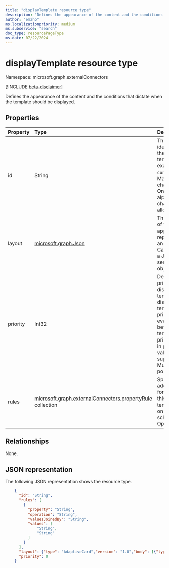 ```yaml
---
title: "displayTemplate resource type"
description: "Defines the appearance of the content and the conditions that dictate when the template should be displayed."
author: "emzho"
ms.localizationpriority: medium
ms.subservice: "search"
doc_type: resourcePageType
ms.date: 07/22/2024
---
```


# displayTemplate resource type

Namespace: microsoft.graph.externalConnectors

[!INCLUDE [beta-disclaimer](../../includes/beta-disclaimer.md)]

Defines the appearance of the content and the conditions that dictate when the template should be displayed.

## Properties
|Property|Type|Description|
|:---|:---|:---|
|id|String|The text identifier for the display template; for example, `contosoTickets`. Maximum 16 characters. Only alphanumeric characters allowed. |
|layout|[microsoft.graph.Json](../resources/intune-mam-json.md)|The definition of the content's appearance, represented by an [Adaptive Card](/adaptive-cards/authoring-cards/getting-started), which is a JSON-serialized card object model.|
|priority|Int32|Defines the priority of a display template. A display template with priority 1 is evaluated before a template with priority 4. Gaps in priority values are supported. Must be positive value.|
|rules|[microsoft.graph.externalConnectors.propertyRule](../resources/externalconnectors-propertyrule.md) collection|Specifies additional rules for selecting this display template based on the item schema. Optional.|

## Relationships
None.

## JSON representation
The following JSON representation shows the resource type.
<!-- {
  "blockType": "resource",
  "@odata.type": "microsoft.graph.externalConnectors.displayTemplate"
}
-->
``` json
    {
      "id": "String",
      "rules": [
        {
          "property": "String",
          "operation": "String",
          "valuesJoinedBy": "String",
          "values": [
              "String",
              "String"
          ]
        }
      ],
      "layout": {"type": "AdaptiveCard","version": "1.0","body": [{"type": "TextBlock","text": "String"}]},
      "priority": 0
    }
```
